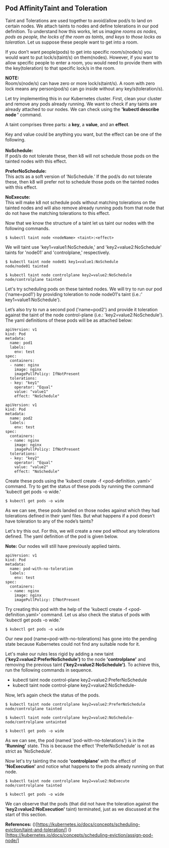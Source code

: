 ## Pod AffinityTaint and Toleration
Taint and Tolerations are used together to avoid/allow pod/s to land on certain nodes. 
We attach taints to nodes and define tolerations in our pod definition. 
To understand how this works, let us imagine *rooms as nodes, pods as people, the locks of the room as taints, and keys to those locks as toleration*. 
Let us suppose these people want to get into a room.

If you don’t want people(pods) to get into specific room/s(node/s) you would want to put lock/s(taint/s) on them(nodes). However, if you want to allow specific people to enter a room, you would need to provide them with the key(toleration) to that specific lock/s in the room.

**NOTE:** <br/>
Room/s(node/s) can have zero or more lock/s(taint/s). A room with zero lock means any person(pod/s) can go inside without any key/s(toleration/s).

Let try implementing this in our Kubernetes cluster. 
First, clean your cluster and remove any pods already running. 
We want to check if any taints are already attached to our nodes. 
We can check using the **'kubectl describe node <nodeName>'** command.

A taint comprises three parts: a **key**, a **value**, and an **effect**.

Key and value could be anything you want, but the effect can be one of the following. <br/><br/>
**NoSchedule:**<br/> If pod/s do not tolerate these, then k8 will not schedule those pods on the tainted nodes with this effect.

**PreferNoSchedule:**<br/> This acts as a soft version of ‘NoSchedule.’ If the pod/s do not tolerate these, then k8 will prefer not to schedule those pods on the tainted nodes with this effect.

**NoExecute:**<br/> This will make k8 not schedule pods without matching tolerations on the tainted nodes and will also remove already running pods from that node that do not have the matching tolerations to this effect.

Now that we know the structure of a taint let us taint our nodes with the following commands.

``` shell
$ kubectl taint node <nodeName> <taint>:<effect>
```

We will taint use 'key1=value1:NoSchedule,' and 'key2=value2:NoSchedule' taints for 'node01' and 'controlplane,' respectively.

``` shell
$ kubectl taint node node01 key1=value1:NoSchedule 
node/node01 tainted
```

``` shell
$ kubectl taint node controlplane key2=value2:NoSchedule 
node/controlplane tainted
```

Let's try scheduling pods on these tainted nodes. 
We will try to run our pod ('name=pod1') by providing toleration to node node01's taint 
(i.e.:' key1=value1:NoSchedule').

Let’s also try to run a second pod ('name=pod2') and provide it toleration against the taint of the node control-plane (i.e.: 'key2=value2:NoSchedule'). The yaml definitions of these pods will be as attached below:

``` shell
apiVersion: v1
kind: Pod
metadata:
  name: pod1
  labels:
    env: test
spec:
  containers:
  - name: nginx
    image: nginx
    imagePullPolicy: IfNotPresent
  tolerations:
  - key: "key1"
    operator: "Equal"
    value: "value1"
    effect: "NoSchedule"
``` 

``` shell
apiVersion: v1
kind: Pod
metadata:
  name: pod2
  labels:
    env: test
spec:
  containers:
  - name: nginx
    image: nginx
    imagePullPolicy: IfNotPresent
  tolerations:
  - key: "key2"
    operator: "Equal"
    value: "value2"
    effect: "NoSchedule"
``` 

Create these pods using the 'kubectl create -f <pod-definition. yaml>' command. 
Try to get the status of these pods by running the command 'kubectl get pods -o wide.'

``` shell
$ kubectl get pods -o wide
``` 

As we can see, these pods landed on those nodes against which they had tolerations defined in their yaml files. 
But what happens if a pod doesn’t have toleration to any of the node’s taints?

Let's try this out. For this, we will create a new pod without any tolerations defined. 
The yaml definition of the pod is given below.

**Note:** Our nodes will still have previously applied taints.

``` shell
apiVersion: v1
kind: Pod
metadata:
  name: pod-with-no-toleration
  labels:
    env: test
spec:
  containers:
  - name: nginx
    image: nginx
    imagePullPolicy: IfNotPresent
``` 

Try creating this pod with the help of the 'kubectl create -f <pod-definition.yaml>' command. 
Let us also check the status of pods with 'kubectl get pods -o wide.'

``` shell
$ kubectl get pods -o wide
``` 

Our new pod (name=pod-with-no-tolerations) has gone into the pending state because 
Kubernetes could not find any suitable node for it.

Let's make our rules less rigid by adding a new taint **('key2=value2:PreferNoSchedule')** to the node **'controlplane'** and removing the previous taint **('key2=value2:NoSchedule')**. 
To achieve this, run the following commands in sequence.

* kubectl taint node control-plane key2=value2:PreferNoSchedule
* kubectl taint node control-plane key2=value2:NoSchedule-

Now, let’s again check the status of the pods.

``` shell
$ kubectl taint node controlplane key2=value2:PreferNoSchedule
node/controlplane tainted
``` 

``` shell
$ kubectl taint node controlplane key2=value2:NoSchedule-
node/controlplane untainted
``` 

``` shell
$ kubectl get pods -o wide
``` 

As we can see, the pod (named 'pod-with-no-tolerations') is in the **'Running'** state. 
This is because the effect 'PreferNoSchedule' is not as strict as 'NoSchedule'.

Now let's try tainting the node **'controlplane'** with the effect of **'NoExecution'** and notice what happens to the pods already running on that node.

``` shell
$ kubectl taint node controlplane key2=value2:NoExecute
node/controlplane tainted
``` 

``` shell
$ kubectl get pods -o wide
``` 

We can observe that the pods (that did not have the toleration against the **'key2=value2:NoExecution'** taint) terminated, just as we discussed at the start of this section.

**References:**
()[https://kubernetes.io/docs/concepts/scheduling-eviction/taint-and-toleration/]
()[https://kubernetes.io/docs/concepts/scheduling-eviction/assign-pod-node/]
